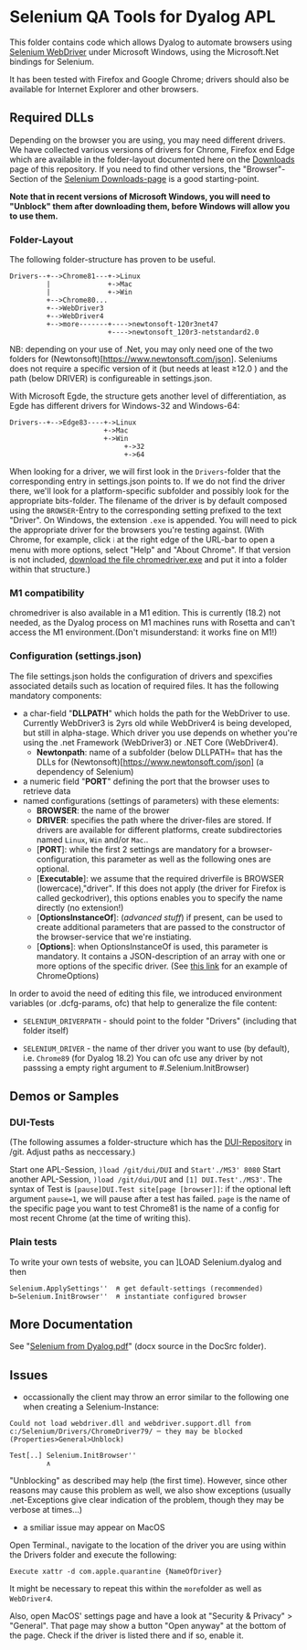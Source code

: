 # Selenium QA Tools for Dyalog APL

This folder contains code which allows Dyalog to automate browsers using [Selenium WebDriver](http://www.seleniumhq.org/)
under Microsoft Windows, using the Microsoft.Net bindings for Selenium.

It has been tested with Firefox and Google Chrome; drivers should also be available for Internet Explorer
and other browsers.

## Required DLLs

Depending on the browser you are using, you  may need different drivers.
We have collected various versions of drivers for Chrome, Firefox end Edge
which are available in the folder-layout documented here on the [Downloads](https://github.com/Dyalog/Selenium/releases/latest) page of this repository.
If you need to find other versions, the "Browser"-Section of the [Selenium Downloads-page](https://www.selenium.dev/downloads/) is a good starting-point.

**Note that in recent versions of Microsoft Windows, you will need to "Unblock" them after downloading them, before Windows will allow you to use them.**

### Folder-Layout

The following folder-structure has proven to be useful.

````language=text
Drivers--+-->Chrome81---+->Linux
         |              +->Mac
         |              +->Win
         +-->Chrome80...
         +-->WebDriver3
         +-->WebDriver4
         +-->more-------+---->newtonsoft-120r3net47
                        +---->newtonsoft_120r3-netstandard2.0
````
NB: depending on your use of .Net, you may only need one of the two folders for (Newtonsoft)[https://www.newtonsoft.com/json]. Seleniums does not require a specific version of it (but needs at least ≥12.0 ) and the path (below DRIVER) is configureable in settings.json.

With Microsoft Egde, the structure gets another level of differentiation, as Egde has different drivers for Windows-32 and Windows-64:

````language=text
Drivers--+-->Edge83----+->Linux
                       +->Mac
                       +->Win
                            +->32
                            +->64
````

When looking for a driver, we will first look in the `Drivers`-folder that the corresponding entry in settings.json points to.
If we do not find the driver there, we'll look for a platform-specific subfolder and possibly look for the appropriate bits-folder.
The filename of the driver is by default composed using the `BROWSER`-Entry to the corresponding setting prefixed to the text "Driver". On Windows, the extension `.exe` is appended.
You will need to pick the appropriate driver for the browsers you're testing against. (With Chrome, for example, click `⁞` at the right edge of the URL-bar to open a menu with more
options, select "Help" and "About Chrome". If that version is not included, [download the file chromedriver.exe](https://chromedriver.chromium.org/downloads) and
put it into a folder within that structure.)

### M1 compatibility

chromedriver is also available in a M1 edition. This is currently (18.2) not needed, as the Dyalog process
on M1 machines runs with Rosetta and can't access the M1 environment.(Don't misunderstand: it works fine on M1!)

### Configuration (settings.json)

The file settings.json holds the configuration of drivers and spexcifies associated details such as location of required files. It has the following mandatory components:

* a char-field "**DLLPATH**" which holds the path for the WebDriver to use. Currently WebDriver3 is 2yrs old while WebDriver4
  is being developed, but still in alpha-stage. Which driver you use depends on whether you're using the .net Framework (WebDriver3)
  or .NET Core (WebDriver4).
  * **Newtonpath**: name of a subfolder (below DLLPATH= that has the DLLs for (Newtonsoft)[https://www.newtonsoft.com/json] (a dependency of Selenium)
* a numeric field "**PORT**" defining the port that the browser uses to retrieve data
* named configurations (settings of parameters) with these elements:
  * **BROWSER**: the name of the brower
  * **DRIVER**: specifies the path where the driver-files are stored.  If drivers are available for different platforms, create subdirectories named `Linux`, `Win` and/or `Mac`..
  * [**PORT**]: while the first 2 settings are mandatory for a browser-configuration, this parameter
    as well as the following ones are optional.
  * [**Executable**]: we assume that the required driverfile is BROWSER (lowercace),"driver". If this does not apply
      (the driver for Firefox is called geckodriver), this options enables you to specify the name directly (no extension!)
  * [**OptionsInstanceOf**]: (*advanced stuff*) if present, can be used to create additional parameters that are
    passed to the constructor of the browser-service that we're instiating.
  * [**Options**]: when OptionsInstanceOf is used, this parameter is mandatory. It contains a JSON-description of an
    array with one or more options of the specific driver. (See [this link](https://www.selenium.dev/selenium/docs/api/dotnet/html/T_OpenQA_Selenium_Chrome_ChromeOptions.htm) for an example of ChromeOptions)

In order to avoid the need of editing this file, we introduced environment variables (or .dcfg-params, ofc) that help
to generalize the file content:

* `SELENIUM_DRIVERPATH` - should point to the folder "Drivers" (including that folder itself)

* `SELENIUM_DRIVER` - the name of ther driver you want to use (by default), i.e. `Chrome89` (for Dyalog 18.2)
   You can ofc use any driver by not passsing a empty right argument to #.Selenium.InitBrowser)

## Demos or Samples

### DUI-Tests
(The following assumes a folder-structure which has the [DUI-Repository](https://github.com/Dyalog/DUI) in /git. Adjust paths as neccessary.)

Start one APL-Session, `)load /git/dui/DUI` and `Start'./MS3' 8080`
Start another APL-Session, `)load /git/dui/DUI` and `[1] DUI.Test'./MS3'`. The syntax of Test is `[pause]DUI.Test site[page [browser]]`:  if the optional left argument `pause=1`, we will pause after a test has failed. `page` is the name of the specific page you want to test Chrome81 is the name of a config for most recent Chrome (at the time of writing this).

### Plain tests
To write your own tests of website, you can ]LOAD Selenium.dyalog and then

````
Selenium.ApplySettings''  ⍝ get default-settings (recommended)
b←Selenium.InitBrowser''  ⍝ instantiate configured browser
````

## More Documentation

See "[Selenium from Dyalog.pdf](./Selenium%20from%20Dyalog.pdf)" (docx source in the DocSrc folder).

## Issues

* occassionally the client may throw an error similar to the following one when creating a Selenium-Instance:

```language=text
Could not load webdriver.dll and webdriver.support.dll from c:/Selenium/Drivers/ChromeDriver79/ ─ they may be blocked (Properties>General>Unblock)

Test[..] Selenium.InitBrowser''
         ∧
```

"Unblocking" as described may help (the first time). However, since other reasons may cause this problem as well, we also show exceptions (usually .net-Exceptions give clear indication of the problem, though they may be verbose at times...)

* a smiliar issue may appear on MacOS

Open Terminal., navigate to the location of the driver you are using within the Drivers folder and execute the following:
````
Execute xattr -d com.apple.quarantine {NameOfDriver}
````

It might be necessary to repeat this within the `more`folder as well as `WebDriver4`.

Also, open MacOS' settings page and have a look at "Security & Privacy" > "General". That page may show a button
"Open anyway" at the bottom of the page. Check if the driver is listed there and if so, enable it.